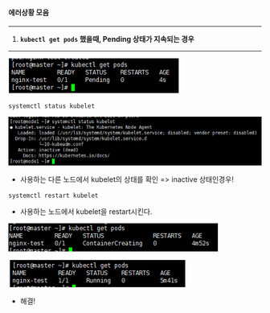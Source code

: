 #### 에러상황 모음

---

1. **`kubectl get pods` 했을때, Pending 상태가 지속되는 경우**

---



![image-20210224030732174](img/에러상황모음.assets/image-20210224030732174.png)



```
systemctl status kubelet
```

![image-20210224030920568](img/에러상황모음.assets/image-20210224030920568.png)

* 사용하는 다른 노드에서 kubelet의 상태를 확인 => inactive 상태인경우!



```
systemctl restart kubelet
```

* 사용하는 노드에서 kubelet을 restart시킨다.



![image-20210224031129592](img/에러상황모음.assets/image-20210224031129592.png)

![image-20210224031218753](img/에러상황모음.assets/image-20210224031218753.png)

* 해결!